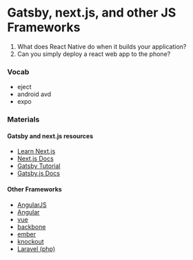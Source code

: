 # Gatsby, next.js, and other JS Frameworks

1. What does React Native do when it builds your application?
2. Can you simply deploy a react web app to the phone?

### Vocab
- eject
- android avd
- expo

### Materials
#### Gatsby and next.js resources
- [Learn Next.js](https://nextjs.org/learn/basics/create-nextjs-app)
- [Next.js Docs](https://nextjs.org/docs)
- [Gatsby Tutorial](https://www.gatsbyjs.com/tutorial/)
- [Gatsby.js Docs](https://www.gatsbyjs.com/docs/)
#### Other Frameworks
- [AngularJS](https://angularjs.org/)
- [Angular](https://angular.io/)
- [vue](https://vuejs.org/)
- [backbone](https://backbonejs.org/)
- [ember](https://emberjs.com/)
- [knockout](https://knockoutjs.com/)
- [Laravel (php)](https://laravel.com/)

  

